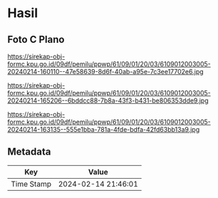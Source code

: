 # Hasil

## Foto C Plano

https://sirekap-obj-formc.kpu.go.id/09df/pemilu/ppwp/61/09/01/20/03/6109012003005-20240214-160110--47e58639-8d6f-40ab-a95e-7c3ee17702e6.jpg

https://sirekap-obj-formc.kpu.go.id/09df/pemilu/ppwp/61/09/01/20/03/6109012003005-20240214-165206--6bddcc88-7b8a-43f3-b431-be806353dde9.jpg

https://sirekap-obj-formc.kpu.go.id/09df/pemilu/ppwp/61/09/01/20/03/6109012003005-20240214-163135--555e1bba-781a-4fde-bdfa-42fd63bb13a9.jpg


## Metadata

| Key        | Value               |
| ---------- | ------------------- |
| Time Stamp | 2024-02-14 21:46:01 |




